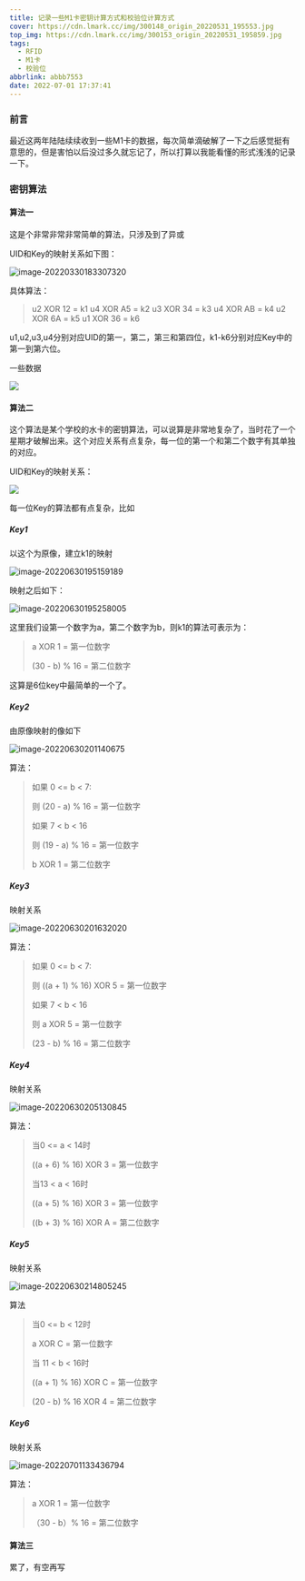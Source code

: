```yaml
---
title: 记录一些M1卡密钥计算方式和校验位计算方式
cover: https://cdn.lmark.cc/img/300148_origin_20220531_195553.jpg
top_img: https://cdn.lmark.cc/img/300153_origin_20220531_195859.jpg
tags:
  - RFID
  - M1卡
  - 校验位
abbrlink: abbb7553
date: 2022-07-01 17:37:41
---
```


### 前言

最近这两年陆陆续续收到一些M1卡的数据，每次简单滴破解了一下之后感觉挺有意思的，但是害怕以后没过多久就忘记了，所以打算以我能看懂的形式浅浅的记录一下。



### 密钥算法

#### 算法一

这是个非常非常非常简单的算法，只涉及到了异或

UID和Key的映射关系如下图：

![image-20220330183307320](http://cdn.lmark.cc/img/image-20220330183307320.png)

具体算法：

> u2 XOR 12 = k1
> u4 XOR A5 = k2
> u3 XOR 34 = k3
> u4 XOR AB = k4
> u2 XOR 6A = k5
> u1 XOR 36 = k6

u1,u2,u3,u4分别对应UID的第一，第二，第三和第四位，k1-k6分别对应Key中的第一到第六位。

一些数据

![](http://cdn.lmark.cc/img/image-20220630183923953.png)

#### 算法二

这个算法是某个学校的水卡的密钥算法，可以说算是非常地复杂了，当时花了一个星期才破解出来。这个对应关系有点复杂，每一位的第一个和第二个数字有其单独的对应。

UID和Key的映射关系：

![](http://cdn.lmark.cc/img/QYRqbiGvDIgFAzZ.jpg)

每一位Key的算法都有点复杂，比如

##### Key1

以这个为原像，建立k1的映射

![image-20220630195159189](http://cdn.lmark.cc/img/image-20220630195159189.png)



映射之后如下：

![image-20220630195258005](http://cdn.lmark.cc/img/image-20220630195258005.png)

这里我们设第一个数字为a，第二个数字为b，则k1的算法可表示为：

> a XOR 1 = 第一位数字
>
> (30 - b)  % 16  = 第二位数字

这算是6位key中最简单的一个了。



##### Key2

由原像映射的像如下

![image-20220630201140675](http://cdn.lmark.cc/img/image-20220630201140675.png)

算法：

> 如果 0 <= b < 7:
>
> 则 (20 - a) % 16 = 第一位数字
>
> 如果 7 < b < 16
>
> 则 (19 - a) % 16 = 第一位数字
>
> b XOR 1 = 第二位数字



##### Key3

映射关系

![image-20220630201632020](http://cdn.lmark.cc/img/image-20220630201632020.png)

算法：

> 如果 0 <= b < 7:
>
> 则 ((a + 1) % 16) XOR 5 = 第一位数字
>
> 如果 7 < b < 16
>
> 则 a XOR 5 = 第一位数字
>
> (23 - b) % 16 = 第二位数字



##### Key4

映射关系

![image-20220630205130845](http://cdn.lmark.cc/img/image-20220630205130845.png)

算法：

>当0 <= a < 14时
>
>((a + 6) % 16) XOR 3 = 第一位数字
>
> 当13 < a < 16时
>
>((a + 5) % 16) XOR 3 = 第一位数字
>
>((b + 3) % 16) XOR A = 第二位数字



##### Key5

映射关系

![image-20220630214805245](http://cdn.lmark.cc/img/image-20220630214805245.png)

算法

> 当0 <= b < 12时
>
> a XOR C = 第一位数字
>
> 当 11 < b < 16时
>
> ((a + 1) % 16) XOR C = 第一位数字
>
> (20 - b) % 16 XOR 4 = 第二位数字



##### Key6

映射关系

![image-20220701133436794](http://cdn.lmark.cc/img/image-20220701133436794.png)

算法：

> a XOR 1 = 第一位数字
>
> （30 - b）% 16 = 第二位数字 







#### 算法三

累了，有空再写
